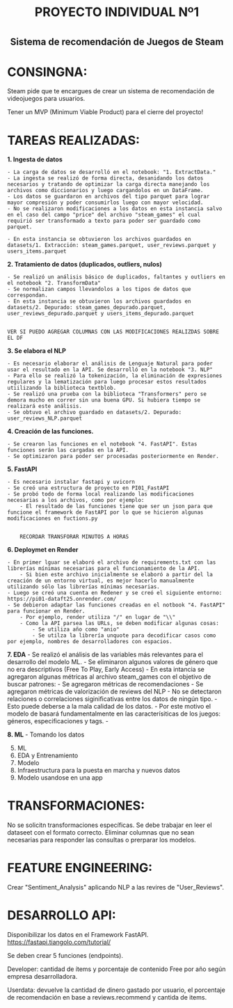 # <h1 align=center> **PROYECTO INDIVIDUAL Nº1** </h1>
# <h2 align=center>**Sistema de recomendación de Juegos de Steam**</h2>


# **CONSINGNA:**
Steam pide que te encargues de crear un sistema de recomendación de videojuegos para usuarios.

Tener un MVP (Minimum Viable Product) para el cierre del proyecto! 


# TAREAS REALIZADAS:
**1. Ingesta de datos**

    - La carga de datos se desarrolló en el notebook: "1. ExtractData."
    - La ingesta se realizó de forma directa, desanidando los datos necesarios y tratando de optimizar la carga directa manejando los archivos como diccionarios y luego cargandolos en un DataFrame. 
    - Los datos se guardaron en archivos del tipo parquet para lograr mayor compresión y poder consumirlos luego con mayor velocidad.
    - No se realizaron modificaciones a los datos en esta instancia salvo en el caso del campo "price" del archivo "steam_games" el cual requirió ser transformado a texto para poder ser guardado como parquet.

    - En esta instancia se obtuvieron los archivos guardados en datasets/1. Extracción: steam_games.parquet, user_reviews.parquet y users_items.parquet  

**2. Tratamiento de datos (duplicados, outliers, nulos)**

    - Se realizó un análisis básico de duplicados, faltantes y outliers en el notebook "2. TransformData"
    - Se normalizan campos llevandolos a los tipos de datos que correspondan.
    - En esta instancia se obtuvieron los archivos guardados en datasets/2. Depurado: steam_games_depurado.parquet, user_reviews_depurado.parquet y users_items_depurado.parquet
    

    VER SI PUEDO AGREGAR COLUMNAS CON LAS MODIFICACIONES REALIZDAS SOBRE EL DF

**3. Se elabora el NLP**

    - Es necesario elaborar el análisis de Lenguaje Natural para poder usar el resultado en la API. Se desarrolló en la notebook "3. NLP"
    - Para ello se realizó la tokenización, la eliminación de expresiones regulares y la lematización para luego procesar estos resultados utiilizando la biblioteca textblob.
    - Se realizó una prueba con la biblioteca "Transformers" pero se demora mucho en correr sin una buena GPU. Si hubiera tiempo se realizará este análisis.
    - Se obtuvo el archivo guardado en datasets/2. Depurado: user_reviews_NLP.parquet

**4. Creación de las funciones.**

    - Se crearon las funciones en el notebook "4. FastAPI". Estas funciones serán las cargadas en la API.
    - Se optimizaron para poder ser procesadas posteriormente en Render.

**5. FastAPI**
    
    - Es necesario instalar fastapi y uvicorn
    - Se creó una estructura de proyecto en PI01_FastAPI
    - Se probó todo de forma local realizando las modificaciones necesarias a los archivos, como por ejemplo:
        - El resultado de las funciones tiene que ser un json para que funcione el framework de FastAPI por lo que se hicieron algunas modificaciones en fuctions.py


        RECORDAR TRANSFORAR MINUTOS A HORAS
    

**6. Deploymet en Render**

    - En primer lguar se elaboró el archivo de requirements.txt con las librerías mínimas necesarias para el funcionamiento de la API.
        - Si bien este archivo inicialmente se elaboró a partir del la creación de un entorno virtual, es mejor hacerlo manualmente utilizando sólo las librerías mínimas necesarias.   
    - Luego se creó una cuenta en Redener y se creó el siguiente entorno: https://pi01-dataft25.onrender.com/
    - Se debieron adaptar las funciones creadas en el notbook "4. FastAPI" para funcionar en Render.
        - Por ejemplo, render utiliza "/" en lugar de "\\"
        - Como la API parsea las URLs, se deben modificar algunas cosas:
            - Se utiliza año como "anio"
            - Se utilza la librería unquote para decodificar casos como por ejemplo, nombres de desarrolladores con espacios.

**7. EDA**
    - Se realizó el análisis de las variables más relevantes para el desarrollo del modelo ML.
        - Se eliminaron algunos valores de género que no era descriptivos (Free To Play, Early Access)
    - En esta intancia se agregaron algunas métricas al archivo steam_games con el objetivo de buscar patrones:
        - Se agregaron métricas de recomendaciones
        - Se agregaron métricas de valorización de reviews del NLP
    - No se detectaron relaciones o correlaciones siginificativas entre los datos de ningún tipo.
    - Esto puede deberse a la mala calidad de los datos.
    - Por este motivo el modelo de basará fundamentalmente en las caracterísiticas de los juegos: géneros, especificaciones y tags.
    - 

**8. ML**
    - Tomando los datos

5. ML
6. EDA y Entrenamiento
7. Modelo
8. Infraestructura para la puesta en marcha y nuevos datos
9. Modelo usandose en una app


# TRANSFORMACIONES:
No se solicitn transformaciones específicas.
Se debe trabajar en leer el dataseet con el formato correcto.
Eliminar columnas que no sean necesarias para responder las consultas o prerparar los modelos.

# FEATURE ENGINEERING:
Crear "Sentiment_Analysis" aplicando NLP a las revires de "User_Reviews".

# DESARROLLO API: 
Disponibilizar los datos en el Framework FastAPI. https://fastapi.tiangolo.com/tutorial/

Se deben crear 5 funciones (endpoints).

Developer: cantidad de ítems y porcentaje de contenido Free por año según empresa desarrolladora.

Userdata: devuelve la cantidad de dinero gastado por usuario, el porcentaje de recomendación en base a reviews.recommend y cantida de items.